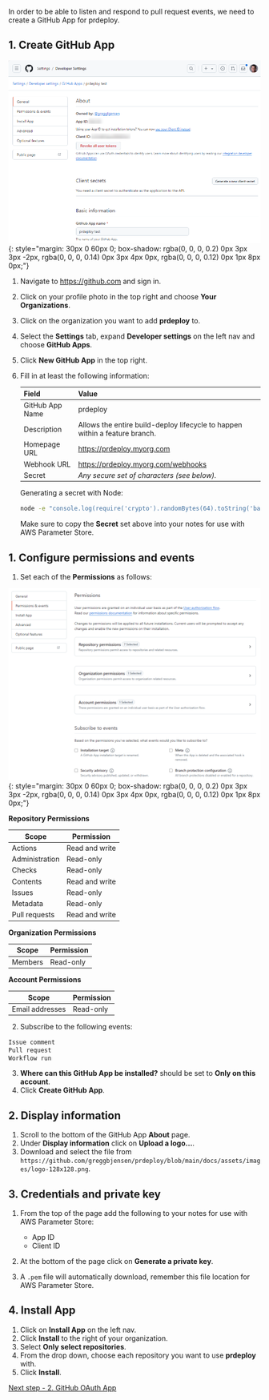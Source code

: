 In order to be able to listen and respond to pull request events, we need to create a GitHub App for prdeploy.

## 1. Create GitHub App

![Setup GitHub App](../assets/images/screenshots/getting-started/github-app.png)
{: style="margin: 30px 0 60px 0; box-shadow: rgba(0, 0, 0, 0.2) 0px 3px 3px -2px, rgba(0, 0, 0, 0.14) 0px 3px 4px 0px, rgba(0, 0, 0, 0.12) 0px 1px 8px 0px;"}

1. Navigate to https://github.com and sign in.
2. Click on your profile photo in the top right and choose **Your Organizations**.
3. Click on the organization you want to add **prdeploy** to.
4. Select the **Settings** tab, expand **Developer settings** on the left nav and choose **GitHub Apps**.
5. Click **New GitHub App** in the top right.
6. Fill in at least the following information:

    | Field           | Value                                                                       |
    | --------------- | --------------------------------------------------------------------------- |
    | GitHub App Name | prdeploy                                                                    |
    | Description     | Allows the entire build-deploy lifecycle to happen within a feature branch. |
    | Homepage URL    | https://prdeploy.myorg.com                                                  |
    | Webhook URL     | https://prdeploy.myorg.com/webhooks                                         |
    | Secret          | _Any secure set of characters (see below)._                                 |

    Generating a secret with Node:

    ```bash
    node -e "console.log(require('crypto').randomBytes(64).toString('base64'));"
    ```

    Make sure to copy the **Secret** set above into your notes for use with AWS Parameter Store.

## 1. Configure permissions and events

1. Set each of the **Permissions** as follows:

![Setup GitHub App Permissions](../assets/images/screenshots/getting-started/github-app-permissions.png)
{: style="margin: 30px 0 60px 0; box-shadow: rgba(0, 0, 0, 0.2) 0px 3px 3px -2px, rgba(0, 0, 0, 0.14) 0px 3px 4px 0px, rgba(0, 0, 0, 0.12) 0px 1px 8px 0px;"}

**Repository Permissions**

| Scope          | Permission     |
| -------------- | -------------- |
| Actions        | Read and write |
| Administration | Read-only      |
| Checks         | Read-only      |
| Contents       | Read and write |
| Issues         | Read-only      |
| Metadata       | Read-only      |
| Pull requests  | Read and write |

  **Organization Permissions**

| Scope   | Permission |
| ------- | ---------- |
| Members | Read-only  |

**Account Permissions**

| Scope           | Permission |
| --------------- | ---------- |
| Email addresses | Read-only  |

2. Subscribe to the following events:

```
Issue comment
Pull request
Workflow run
```
3. **Where can this GitHub App be installed?** should be set to **Only on this account**.
4. Click **Create GitHub App**.

## 2. Display information

1. Scroll to the bottom of the GitHub App **About** page.
2. Under **Display information** click on **Upload a logo...**.
3. Download and select the file from `https://github.com/greggbjensen/prdeploy/blob/main/docs/assets/images/logo-128x128.png`.

## 3. Credentials and private key

1. From the top of the page add the following to your notes for use with AWS Parameter Store:
    * App ID
    * Client ID

2. At the bottom of the page click on **Generate a private key**.
3. A `.pem` file will automatically download, remember this file location for AWS Parameter Store.

## 4. Install App
1. Click on **Install App** on the left nav.
2. Click **Install** to the right of your organization.
3. Select **Only select repositories**.
4. From the drop down, choose each repository you want to use **prdeploy** with.
5. Click **Install**.

[Next step - 2. GitHub OAuth App](./2-github-oauth-app.md)